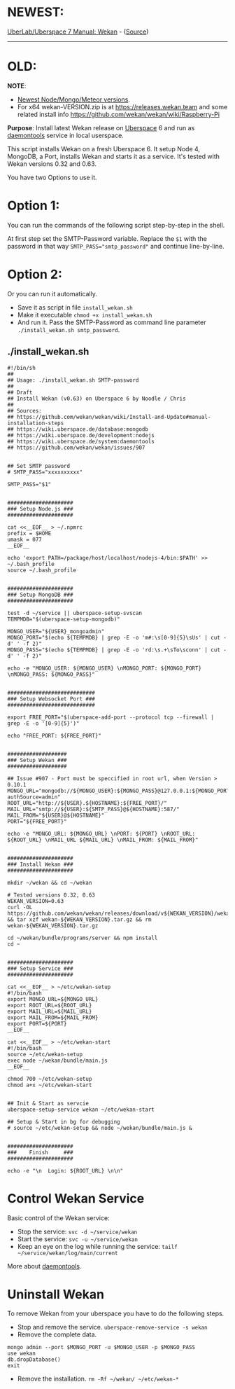 # NEWEST:

[UberLab/Uberspace 7 Manual: Wekan](https://lab.uberspace.de/guide_wekan.html) - ([Source](https://github.com/wekan/wekan/issues/2009#issuecomment-817010524))

***

# OLD:

**NOTE**:
- [Newest Node/Mongo/Meteor versions](https://github.com/wekan/wekan/blob/main/Dockerfile).
- For x64 wekan-VERSION.zip is at https://releases.wekan.team and some related install info https://github.com/wekan/wekan/wiki/Raspberry-Pi

**Purpose**: Install latest Wekan release on [Uberspace](https://uberspace.de/) 6 and run as [daemontools](https://cr.yp.to/daemontools/faq/create.html) service in local userspace.

This script installs Wekan on a fresh Uberspace 6. It setup Node 4, MongoDB, a Port, installs Wekan and starts it as a service. It's tested with Wekan versions 0.32 and 0.63.

You have two Options to use it.

# Option 1:
You can run the commands of the following script step-by-step in the shell.

At first step set the SMTP-Password variable. Replace the `$1` with the password in that way `SMTP_PASS="smtp_password"` and continue line-by-line.

# Option 2:
Or you can run it automatically.
* Save it as script in file `install_wekan.sh`
* Make it executable `chmod +x install_wekan.sh`
* And run it. Pass the SMTP-Password as command line parameter `./install_wekan.sh smtp_password`.

## ./install_wekan.sh
```
#!/bin/sh
##
## Usage: ./install_wekan.sh SMTP-password
##
## Draft
## Install Wekan (v0.63) on Uberspace 6 by Noodle / Chris
##
## Sources:
## https://github.com/wekan/wekan/wiki/Install-and-Update#manual-installation-steps
## https://wiki.uberspace.de/database:mongodb
## https://wiki.uberspace.de/development:nodejs
## https://wiki.uberspace.de/system:daemontools
## https://github.com/wekan/wekan/issues/907


## Set SMTP password
# SMTP_PASS="xxxxxxxxxx"

SMTP_PASS="$1"


#####################
### Setup Node.js ###
#####################

cat <<__EOF__ > ~/.npmrc
prefix = $HOME
umask = 077
__EOF__

echo 'export PATH=/package/host/localhost/nodejs-4/bin:$PATH' >> ~/.bash_profile
source ~/.bash_profile


#####################
### Setup MongoDB ###
#####################

test -d ~/service || uberspace-setup-svscan
TEMPMDB="$(uberspace-setup-mongodb)"

MONGO_USER="${USER}_mongoadmin"
MONGO_PORT="$(echo ${TEMPMDB} | grep -E -o 'm#:\s[0-9]{5}\sUs' | cut -d' ' -f 2)"
MONGO_PASS="$(echo ${TEMPMDB} | grep -E -o 'rd:\s.+\sTo\sconn' | cut -d' ' -f 2)"

echo -e "MONGO_USER: ${MONGO_USER} \nMONGO_PORT: ${MONGO_PORT} \nMONGO_PASS: ${MONGO_PASS}"


############################
### Setup Websocket Port ###
############################

export FREE_PORT="$(uberspace-add-port --protocol tcp --firewall | grep -E -o '[0-9]{5}')"

echo "FREE_PORT: ${FREE_PORT}"


###################
### Setup Wekan ###
###################

## Issue #907 - Port must be speccified in root url, when Version > 0.10.1
MONGO_URL="mongodb://${MONGO_USER}:${MONGO_PASS}@127.0.0.1:${MONGO_PORT}/wekan?authSource=admin"
ROOT_URL="http://${USER}.${HOSTNAME}:${FREE_PORT}/"
MAIL_URL="smtp://${USER}:${SMTP_PASS}@${HOSTNAME}:587/"
MAIL_FROM="${USER}@${HOSTNAME}"
PORT="${FREE_PORT}"

echo -e "MONGO_URL: ${MONGO_URL} \nPORT: ${PORT} \nROOT_URL: ${ROOT_URL} \nMAIL_URL ${MAIL_URL} \nMAIL_FROM: ${MAIL_FROM}"


#####################
### Install Wekan ###
#####################

mkdir ~/wekan && cd ~/wekan

# Tested versions 0.32, 0.63
WEKAN_VERSION=0.63
curl -OL https://github.com/wekan/wekan/releases/download/v${WEKAN_VERSION}/wekan-${WEKAN_VERSION}.tar.gz && tar xzf wekan-${WEKAN_VERSION}.tar.gz && rm wekan-${WEKAN_VERSION}.tar.gz

cd ~/wekan/bundle/programs/server && npm install
cd ~


#####################
### Setup Service ###
#####################

cat <<__EOF__ > ~/etc/wekan-setup
#!/bin/bash
export MONGO_URL=${MONGO_URL}
export ROOT_URL=${ROOT_URL}
export MAIL_URL=${MAIL_URL}
export MAIL_FROM=${MAIL_FROM}
export PORT=${PORT}
__EOF__

cat <<__EOF__ > ~/etc/wekan-start
#!/bin/bash
source ~/etc/wekan-setup
exec node ~/wekan/bundle/main.js
__EOF__

chmod 700 ~/etc/wekan-setup
chmod a+x ~/etc/wekan-start


## Init & Start as servcie
uberspace-setup-service wekan ~/etc/wekan-start

## Setup & Start in bg for debugging
# source ~/etc/wekan-setup && node ~/wekan/bundle/main.js &


#####################
###    Finish     ###
#####################

echo -e "\n  Login: ${ROOT_URL} \n\n"
```

# Control Wekan Service
Basic control of the Wekan service:
* Stop the service: `svc -d ~/service/wekan`
* Start the service: `svc -u ~/service/wekan`
* Keep an eye on the log while running the service: `tailf ~/service/wekan/log/main/current`

More about [daemontools](https://cr.yp.to/daemontools/faq/create.html).


# Uninstall Wekan
To remove Wekan from your uberspace you have to do the following steps.
* Stop and remove the service.
`uberspace-remove-service -s wekan`
* Remove the complete data.
```
mongo admin --port $MONGO_PORT -u $MONGO_USER -p $MONGO_PASS
use wekan
db.dropDatabase()
exit
```
* Remove the installation.
`rm -Rf ~/wekan/ ~/etc/wekan-*`
